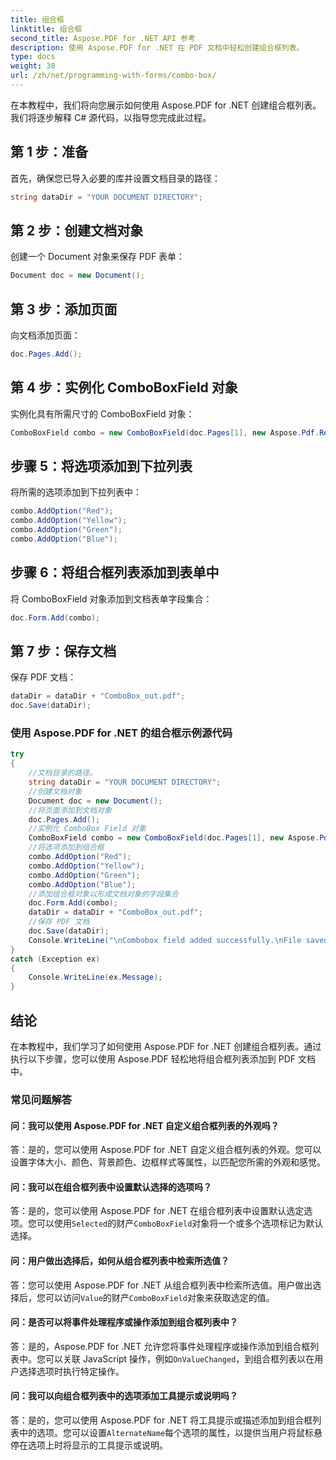 ```yaml
---
title: 组合框
linktitle: 组合框
second_title: Aspose.PDF for .NET API 参考
description: 使用 Aspose.PDF for .NET 在 PDF 文档中轻松创建组合框列表。
type: docs
weight: 30
url: /zh/net/programming-with-forms/combo-box/
---
```

在本教程中，我们将向您展示如何使用 Aspose.PDF for .NET 创建组合框列表。我们将逐步解释 C# 源代码，以指导您完成此过程。

## 第 1 步：准备

首先，确保您已导入必要的库并设置文档目录的路径：

```csharp
string dataDir = "YOUR DOCUMENT DIRECTORY";
```

## 第 2 步：创建文档对象

创建一个 Document 对象来保存 PDF 表单：

```csharp
Document doc = new Document();
```

## 第 3 步：添加页面

向文档添加页面：

```csharp
doc.Pages.Add();
```

## 第 4 步：实例化 ComboBoxField 对象

实例化具有所需尺寸的 ComboBoxField 对象：

```csharp
ComboBoxField combo = new ComboBoxField(doc.Pages[1], new Aspose.Pdf.Rectangle(100, 600, 150, 616));
```

## 步骤 5：将选项添加到下拉列表

将所需的选项添加到下拉列表中：

```csharp
combo.AddOption("Red");
combo.AddOption("Yellow");
combo.AddOption("Green");
combo.AddOption("Blue");
```

## 步骤 6：将组合框列表添加到表单中

将 ComboBoxField 对象添加到文档表单字段集合：

```csharp
doc.Form.Add(combo);
```

## 第 7 步：保存文档

保存 PDF 文档：

```csharp
dataDir = dataDir + "ComboBox_out.pdf";
doc.Save(dataDir);
```

### 使用 Aspose.PDF for .NET 的组合框示例源代码 
```csharp
try
{
	//文档目录的路径。
	string dataDir = "YOUR DOCUMENT DIRECTORY";
	//创建文档对象
	Document doc = new Document();
	//将页面添加到文档对象
	doc.Pages.Add();
	//实例化 ComboBox Field 对象
	ComboBoxField combo = new ComboBoxField(doc.Pages[1], new Aspose.Pdf.Rectangle(100, 600, 150, 616));
	//将选项添加到组合框
	combo.AddOption("Red");
	combo.AddOption("Yellow");
	combo.AddOption("Green");
	combo.AddOption("Blue");
	//添加组合框对象以形成文档对象的字段集合
	doc.Form.Add(combo);
	dataDir = dataDir + "ComboBox_out.pdf";
	//保存 PDF 文档
	doc.Save(dataDir);
	Console.WriteLine("\nCombobox field added successfully.\nFile saved at " + dataDir);
}
catch (Exception ex)
{
	Console.WriteLine(ex.Message);
}
```

## 结论

在本教程中，我们学习了如何使用 Aspose.PDF for .NET 创建组合框列表。通过执行以下步骤，您可以使用 Aspose.PDF 轻松地将组合框列表添加到 PDF 文档中。

### 常见问题解答

#### 问：我可以使用 Aspose.PDF for .NET 自定义组合框列表的外观吗？

答：是的，您可以使用 Aspose.PDF for .NET 自定义组合框列表的外观。您可以设置字体大小、颜色、背景颜色、边框样式等属性，以匹配您所需的外观和感觉。

#### 问：我可以在组合框列表中设置默认选择的选项吗？

答：是的，您可以使用 Aspose.PDF for .NET 在组合框列表中设置默认选定选项。您可以使用`Selected`的财产`ComboBoxField`对象将一个或多个选项标记为默认选择。

#### 问：用户做出选择后，如何从组合框列表中检索所选值？

答：您可以使用 Aspose.PDF for .NET 从组合框列表中检索所选值。用户做出选择后，您可以访问`Value`的财产`ComboBoxField`对象来获取选定的值。

#### 问：是否可以将事件处理程序或操作添加到组合框列表中？

答：是的，Aspose.PDF for .NET 允许您将事件处理程序或操作添加到组合框列表中。您可以关联 JavaScript 操作，例如`OnValueChanged`，到组合框列表以在用户选择选项时执行特定操作。

#### 问：我可以向组合框列表中的选项添加工具提示或说明吗？

答：是的，您可以使用 Aspose.PDF for .NET 将工具提示或描述添加到组合框列表中的选项。您可以设置`AlternateName`每个选项的属性，以提供当用户将鼠标悬停在选项上时将显示的工具提示或说明。